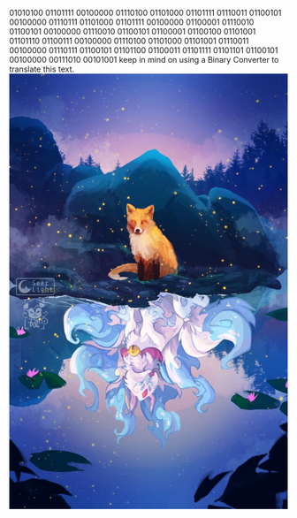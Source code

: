 01010100 01101111 00100000 01110100 01101000 01101111 01110011 01100101 00100000 01110111 01101000 01101111 00100000 01100001 01110010 01100101 00100000 01110010 01100101 01100001 01100100 01101001 01101110 01100111 00100000 01110100 01101000 01101001 01110011 00100000 01110111 01100101 01101100 01100011 01101111 01101101 01100101 00100000 00111010 00101001
keep in mind on using a Binary Converter to translate this text.
![Adorable kitsune](Fox_spirit.jpg)
